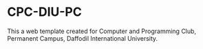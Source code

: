 # CPC-DIU-PC

This a web template created for Computer and Programming Club, Permanent Campus, Daffodil International University.
